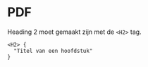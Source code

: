 <!-- @license CC0-1.0 -->

# PDF

Heading 2 moet gemaakt zijn met de `<H2>` tag.

```text
<H2> {
  "Titel van een hoofdstuk"
}
```
